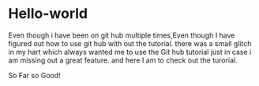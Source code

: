 # Hello-world
Even though i have been on git hub multiple times,Even though I have figured out how to use git hub with out the tutorial.
there was a small glitch in my hart which always wanted me to use the Git hub tutorial just in case i am missing out a great feature.
and here I am to check out the turorial.

So Far so Good!
